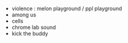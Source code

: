 - violence : melon playground / ppl playground
- among us
- cells
- chrome lab sound
- kick the buddy